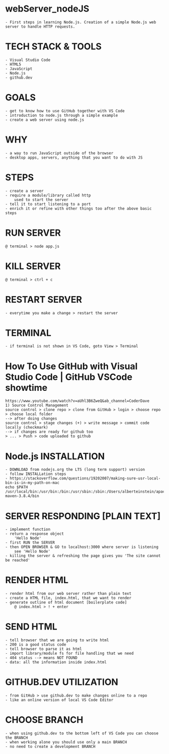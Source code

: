 # webServer_nodeJS
    - First steps in learning Node.js. Creation of a simple Node.js web server to handle HTTP requests.
    
# TECH STACK & TOOLS
    - Visual Studio Code
    - HTML5
    - JavaScript
    - Node.js
    - github.dev
    
# GOALS
    - get to know how to use GitHub together with VS Code
    - introduction to node.js through a simple example
    - create a web server using node.js
    
# WHY
    - a way to run JavaScript outside of the browser
    - desktop apps, servers, anything that you want to do with JS
    
# STEPS
    - create a server
    - require a module/library called http
        used to start the server
    - tell it to start listening to a port
    - enrich it or refine with other things too after the above basic steps
    
# RUN SERVER
    @ terminal > node app.js
    
# KILL SERVER
    @ terminal > ctrl + c
    
# RESTART SERVER
    - everytime you make a change > restart the server
    
# TERMINAL
    - if terminal is not shown in VS Code, goto View > Terminal
    
# How To Use GitHub with Visual Studio Code | GitHub VSCode showtime
    https://www.youtube.com/watch?v=aUhl3B6ZweQ&ab_channel=CoderDave
    1) Source Control Management
    source control > clone repo > clone from GitHub > login > choose repo > choose local folder
    --> after doing changes
    source control > stage changes (+) > write message > commit code locally (checkmark)
    --> if changes are ready for github too
    > ... > Push > code uploaded to github

# Node.js INSTALLATION
    - DOWNLOAD from nodejs.org the LTS (long term support) version
    - follow INSTALLation steps
    - https://stackoverflow.com/questions/19202007/making-sure-usr-local-bin-is-in-my-path-on-mac
    echo $PATH 
    /usr/local/bin:/usr/bin:/bin:/usr/sbin:/sbin:/Users/alberteinstein/apache-maven-3.8.4/bin

# SERVER RESPONDING [PLAIN TEXT]
    - implement function
    - return a response object
        'Hello Node'
    - first RUN the SERVER
    - then OPEN BROWSER & GO to localhost:3000 where server is listening
        see 'Hello Node'
    - killing the server & refreshing the page gives you 'The site cannot be reached'

# RENDER HTML
    - render html from our web server rather than plain text
    - create a HTML file, index.html, that we want to render
    - generate outline of html document [boilerplate code]
        @ index.html > ! + enter

# SEND HTML
    - tell browser that we are going to write html
    - 200 is a good status code
    - tell browser to parse it as html
    - import library/module fs for file handling that we need
    - 404 status --> means NOT FOUND
    - data: all the information inside index.html

# GITHUB.DEV UTILIZATION
    - from GitHub > use github.dev to make changes online to a repo
    - like an online version of local VS Code Editor

# CHOOSE BRANCH
    - when using github.dev to the bottom left of VS Code you can choose the BRANCH
    - when working alone you should use only a main BRANCH
    - no need to create a development BRANCH
